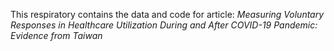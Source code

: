 This respiratory contains the data and code for article: _Measuring Voluntary Responses in Healthcare Utilization During and After COVID-19 Pandemic: Evidence from Taiwan_
